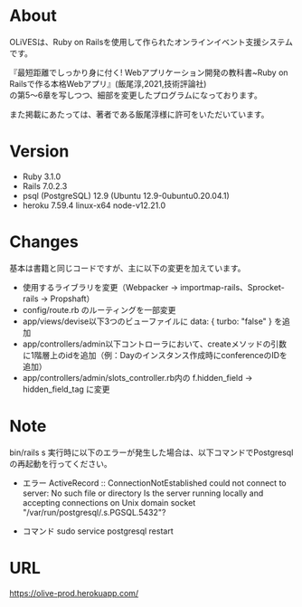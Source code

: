 # About
OLiVESは、Ruby on Railsを使用して作られたオンラインイベント支援システムです。

『最短距離でしっかり身に付く! Webアプリケーション開発の教科書~Ruby on Railsで作る本格Webアプリ』(飯尾淳,2021,技術評論社)  
の第5～6章を写しつつ、細部を変更したプログラムになっております。

また掲載にあたっては、著者である飯尾淳様に許可をいただいています。
 
# Version
* Ruby 3.1.0
* Rails 7.0.2.3
* psql (PostgreSQL) 12.9 (Ubuntu 12.9-0ubuntu0.20.04.1)
* heroku 7.59.4 linux-x64 node-v12.21.0

# Changes
基本は書籍と同じコードですが、主に以下の変更を加えています。
* 使用するライブラリを変更（Webpacker → importmap-rails、Sprocket-rails → Propshaft）
* config/route.rb のルーティングを一部変更
* app/views/devise以下3つのビューファイルに data: { turbo: "false" } を追加
* app/controllers/admin以下コントローラにおいて、createメソッドの引数に1階層上のidを追加（例：Dayのインスタンス作成時にconferenceのIDを追加）
* app/controllers/admin/slots_controller.rb内の f.hidden_field → hidden_field_tag に変更

# Note
bin/rails s 実行時に以下のエラーが発生した場合は、以下コマンドでPostgresqlの再起動を行ってください。

* エラー
ActiveRecord :: ConnectionNotEstablished
could not connect to server: No such file or directory
Is the server running locally and accepting
connections on Unix domain socket "/var/run/postgresql/.s.PGSQL.5432"?

* コマンド
sudo service postgresql restart

# URL
https://olive-prod.herokuapp.com/
